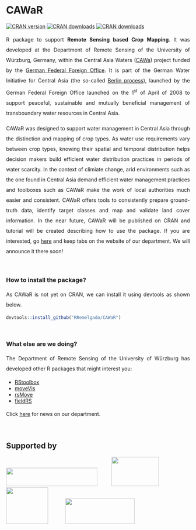 # CAWaR
[![CRAN version](https://www.r-pkg.org/badges/version/CAWaR)](https://CRAN.R-project.org/package=CAWaR)
[![CRAN downloads](https://cranlogs.r-pkg.org/badges/last-month/CAWaR?color=brightgreen)](https://CRAN.R-project.org/package=CAWaR)
[![CRAN downloads](http://cranlogs.r-pkg.org/badges/grand-total/CAWaR?color=brightgreen)](https://CRAN.R-project.org/package=CAWaR)

<p align="justify" style="line-height:200%;">
R package to support <b>Remote Sensing based Crop Mapping</b>. It was developed at the Department of Remote Sensing of the University of Würzburg, Germany, within the Central Asia Waters (<a href="http://www.cawa-project.net/">CAWa</a>) project funded by the <a href="https://www.auswaertiges-amt.de/en">German Federal Foreign Office</a>. It is part of the German Water Initiative for Central Asia (the so-called <a href="http://waterca.org/en/the-berlin-process/">Berlin process</a>), launched by the German Federal Foreign Office launched on the 1<sup>st</sup> of April of 2008 to support peaceful, sustainable and mutually beneficial management of transboundary water resources in Central Asia.
</p>
<p align="justify" style="line-height:200%;">
CAWaR was designed to support water management in Central Asia through the distinction and mapping of crop types. As water use requirements vary between crop types, knowing their spatial and temporal distribution helps decision makers build efficient water distribution practices in periods of water scarcity. In the context of climiate change, arid environments such as the one found in Central Asia demand efficient water management practices and toolboxes such as CAWaR make the work of local authorities much easier and consistent. CAWaR offers tools to consistently prepare ground-truth data, identify target classes and map and validate land cover information. In the near future, CAWaR will be published on CRAN and tutorial will be created describing how to use the package. If you are interested, go <a href="http://remote-sensing.eu/">here</a> and keep tabs on the website of our department. We will announce it there soon!
</p>

</br>

### How to install the package?
<p align="justify" style="line-height:200%;">
As CAWaR is not yet on CRAN, we can install it using devtools as shown below.
</p>

```r
devtools::install_github("RRemelgado/CAWaR")
```

</br>

### What else are we doing?
<p align="justify" style="line-height:200%;">
The Department of Remote Sensing of the University of Würzburg has developed other R packages that might interest you:
</p>

* <a href="https://bleutner.github.io/RStoolbox/">RStoolbox</a>
* <a href="https://github.com/cran/moveVis/">moveVis</a>
* <a href="https://github.com/RRemelgado/CAWaR">rsMove</a>
* <a href="https://github.com/RRemelgado/rsMove">fieldRS</a>

<p align="justify" style="line-height:200%;">
Click <a href="http://remote-sensing.eu/">here</a> for news on our department.
</p>

</br>

## Supported by


<p>
<a href="https://www.orn.mpg.de/en/"><img width="250" height="50" src="https://www.gfz-potsdam.de/fileadmin/_processed_/0/8/csm_CAWa_Logo_ae5c278929.png"></a>&nbsp;&nbsp;&nbsp;&nbsp;&nbsp;&nbsp;&nbsp;&nbsp;&nbsp;&nbsp;<a href="https://www.geographie.uni-wuerzburg.de/en/fernerkundung/startseite/"><img width="130" height="80" src="https://www.uni-wuerzburg.de/typo3conf/ext/uw_sitepackage/Resources/Public/Images/uni-wuerzburg-logo.svg"></a>&nbsp;&nbsp;&nbsp;&nbsp;&nbsp;&nbsp;&nbsp;&nbsp;&nbsp;&nbsp;&nbsp;&nbsp;<a href="https://www.dlr.de/eoc/en/desktopdefault.aspx/tabid-5278/8856_read-15911/"><img width="115" height="100" src="https://upload.wikimedia.org/wikipedia/commons/thumb/f/f5/DLR_Logo.svg/744px-DLR_Logo.svg.png"></a>&nbsp;&nbsp;&nbsp;&nbsp;&nbsp;&nbsp;&nbsp;&nbsp;&nbsp;&nbsp;&nbsp;&nbsp;<a href="https://www.auswaertiges-amt.de/en/"><img width="190" height="70" src="https://ocdn.eu/images/pulscms/ZTA7MDA_/d9c29825-271b-4306-bbab-21068365b760.jpg"></a>
</p>
</br>
